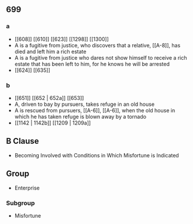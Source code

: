 ## 699
### a
- [[608]] [[610]] [[623]] [[1298]] [[1300]] 
- A is a fugitive from justice, who discovers that a relative, [[A-8]], has died and left him a rich estate
- A is a fugitive from justice who dares not show himself to receive a rich estate that has been left to him, for he knows he will be arrested
- [[624]] [[635]] 

### b
- [[651]] [[652 | 652a]] [[653]] 
- A, driven to bay by pursuers, takes refuge in an old house
- A is rescued from pursuers, [[A-6]], [[A-6]], when the old house in which he has taken refuge is blown away by a tornado
- [[1142 | 1142b]] [[1209 | 1209a]] 

## B Clause
- Becoming Involved with Conditions in Which Misfortune is Indicated

## Group
- Enterprise

### Subgroup
- Misfortune

